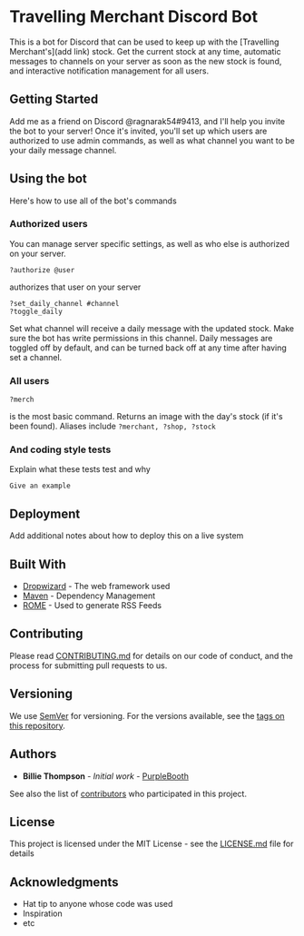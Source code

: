 # Travelling Merchant Discord Bot

This is a bot for Discord that can be used to keep up with the [Travelling Merchant's](add link) stock. Get the current stock at any time, automatic messages to channels on your server as soon as the new stock is found, and interactive notification management for all users.

## Getting Started

Add me as a friend on Discord @ragnarak54#9413, and I'll help you invite the bot to your server! Once it's invited, you'll set up which users are authorized to use admin commands, as well as what channel you want to be your daily message channel.

## Using the bot

Here's how to use all of the bot's commands

### Authorized users

You can manage server specific settings, as well as who else is authorized on your server.

```
?authorize @user
```

authorizes that user on your server

```
?set_daily_channel #channel
?toggle_daily
```

Set what channel will receive a daily message with the updated stock. Make sure the bot has write permissions in this channel. Daily messages are toggled off by default, and can be turned back off at any time after having set a channel.

### All users

```
?merch
```

is the most basic command. Returns an image with the day's stock (if it's been found). Aliases include `?merchant, ?shop, ?stock`



### And coding style tests

Explain what these tests test and why

```
Give an example
```

## Deployment

Add additional notes about how to deploy this on a live system

## Built With

* [Dropwizard](http://www.dropwizard.io/1.0.2/docs/) - The web framework used
* [Maven](https://maven.apache.org/) - Dependency Management
* [ROME](https://rometools.github.io/rome/) - Used to generate RSS Feeds

## Contributing

Please read [CONTRIBUTING.md](https://gist.github.com/PurpleBooth/b24679402957c63ec426) for details on our code of conduct, and the process for submitting pull requests to us.

## Versioning

We use [SemVer](http://semver.org/) for versioning. For the versions available, see the [tags on this repository](https://github.com/your/project/tags). 

## Authors

* **Billie Thompson** - *Initial work* - [PurpleBooth](https://github.com/PurpleBooth)

See also the list of [contributors](https://github.com/your/project/contributors) who participated in this project.

## License

This project is licensed under the MIT License - see the [LICENSE.md](LICENSE.md) file for details

## Acknowledgments

* Hat tip to anyone whose code was used
* Inspiration
* etc

